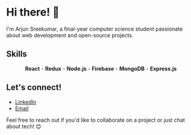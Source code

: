 
# Hi there! 👋

I'm Arjun Sreekumar, a final-year computer science student passionate about web development and open-source projects.

## Skills
<p align="center">
  <strong>React</strong>
  - <strong>Redux</strong>
  - <strong>Node.js</strong>
  - <strong>Firebase</strong>
  - <strong>MongoDB</strong>
  - <strong>Express.js</strong>
</p>

## Let's connect!

- [LinkedIn](https://www.linkedin.com/in/arjun-sreekumar-/)
- [Email](mailto:itsarjunsreekumar@gmail.com)

Feel free to reach out if you'd like to collaborate on a project or just chat about tech! 😊
